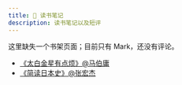 ```yaml
---
title: 📕 读书笔记
description: 读书笔记以及短评
---
```


这里缺失一个书架页面；目前只有 Mark，还没有评论。

* [《太白金星有点烦》@马伯庸](/books/_isbn-9787572610912)
* [《简读日本史》@张宏杰](/books/_isbn-9787553815268)
